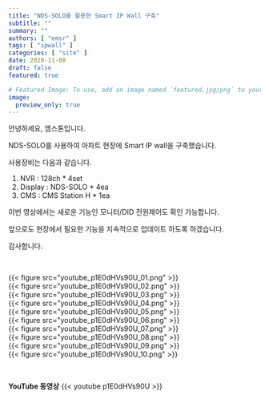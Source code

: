 ```yaml
---
title: "NDS-SOLO를 활용한 Smart IP Wall 구축"
subtitle: ""
summary: ""
authors: [ "emsr" ]
tags: [ "ipwall" ]
categories: [ "site" ]
date: 2020-11-08
draft: false
featured: true

# Featured Image: To use, add an image named `featured.jpg/png` to your page's folder.
image:
  preview_only: true
---
```


안녕하세요, 엠스톤입니다.

NDS-SOLO를 사용하여 아파트 현장에 Smart IP wall을 구축했습니다. 

사용장비는 다음과 같습니다.
1. NVR : 128ch * 4set
2. Display : NDS-SOLO * 4ea
3. CMS : CMS Station H * 1ea

이번 영상에서는 새로운 기능인 모니터/DID 전원제어도 확인 가능합니다. 

앞으로도 현장에서 필요한 기능을 지속적으로 업데이트 하도록 하겠습니다.

감사합니다.

&nbsp;

<div class="container"><div class="row no-gutters">
<div class="col-sm-6">{{< figure src="youtube_p1E0dHVs90U_01.png" >}}</div>
<div class="col-sm-6">{{< figure src="youtube_p1E0dHVs90U_02.png" >}}</div>
<div class="col-sm-6">{{< figure src="youtube_p1E0dHVs90U_03.png" >}}</div>
<div class="col-sm-6">{{< figure src="youtube_p1E0dHVs90U_04.png" >}}</div>
<div class="col-sm-6">{{< figure src="youtube_p1E0dHVs90U_05.png" >}}</div>
<div class="col-sm-6">{{< figure src="youtube_p1E0dHVs90U_06.png" >}}</div>
<div class="col-sm-6">{{< figure src="youtube_p1E0dHVs90U_07.png" >}}</div>
<div class="col-sm-6">{{< figure src="youtube_p1E0dHVs90U_08.png" >}}</div>
<div class="col-sm-6">{{< figure src="youtube_p1E0dHVs90U_09.png" >}}</div>
<div class="col-sm-6">{{< figure src="youtube_p1E0dHVs90U_10.png" >}}</div>
</div></div>

&nbsp;

**YouTube 동영상**
{{< youtube p1E0dHVs90U >}}